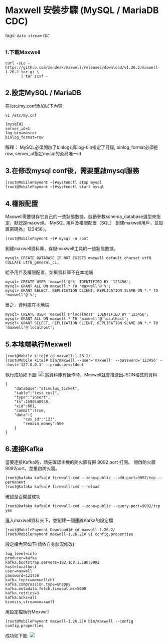 # **Maxwell 安裝步驟 (MySQL / MariaDB CDC)**
###### tags: `data stream` `CDC`
### 1.下載Maxwell
```
curl -sLo - https://github.com/zendesk/maxwell/releases/download/v1.26.2/maxwell-1.26.2.tar.gz \
       | tar zxvf -
```
## 2.設定MySQL / MariaDB 
在/etc/my.conf添加以下內容:

```
vi /etc/my.cnf
```
```
[mysqld]
server_id=1
log-bin=master
binlog_format=row
```
解釋：
MySQL必須開啟了binlogs,即log-bin指定了目錄,
binlog_format必須是row,
server_id指定mysql的全局唯一id
## 3.在修改mysql conf後，需要重啟mysql服務

```
[root@MobilePayment ~]#systemctl stop mysql 
[root@MobilePayment ~]#systemctl start mysql

```
## 4.權限配置
Maxwell需要儲存它自己的一些狀態數據，啟動參數schema_database選型來指定，默認是maxwell。
MySQL 用戶及權限配置（SQL） 創建maxwell用戶，並設置密碼為』123456』。
```
[root@MobilePayment ~]# mysql -u root
```
創建maxwell資料庫，存儲maxwell工具的一些狀態數據。
```
mysql> CREATE DATABASE IF NOT EXISTS maxwell default charset utf8 COLLATE utf8_general_ci;
```
給予用戶及權限配置，如果資料庫不在本地端
```
mysql> CREATE USER 'maxwell'@'%' IDENTIFIED BY '123456';
mysql> GRANT ALL ON maxwell.* TO 'maxwell'@'%';
mysql> GRANT SELECT, REPLICATION CLIENT, REPLICATION SLAVE ON *.* TO 'maxwell'@'%';
```
反之，資料庫在本地端
```
mysql> CREATE USER 'maxwell'@'localhost' IDENTIFIED BY '123456';
mysql> GRANT ALL ON maxwell.* TO 'maxwell'@'localhost';
mysql> GRANT SELECT, REPLICATION CLIENT, REPLICATION SLAVE ON *.* TO 'maxwell'@'localhost';
```
## 5.本地端執行Mexwell
```
[root@Mobile kite]# cd maxwell-1.26.2/
[root@Mobile kite]# bin/maxwell --user='maxwell' --password='123456' --host='127.0.0.1' --producer=stdout
```
執行成功如下圖:
![](https://i.imgur.com/2OrI83r.png)
當資料庫有操作時，Mexwell就會推送出JSON格式的資料
```
{
    "database":"stimulus_ticket",
    "table":"test_cus1",
    "type":"insert",
    "ts":1590548948,
    "xid":661,
    "commit":true,
    "data":{
        "cus_id":"123",
        "remain_money":500
    }
}
```

## 6.連接Kafka
當要連接Kafka時，請先確認主機的防火牆有把 9092 port 打開。
開啟防火牆9092port，並重啟防火牆。
```
[root@kafaka kafka]# firewall-cmd --zone=public --add-port=9092/tcp --permanent
[root@kafaka kafka]# firewall-cmd --reload
```
確認是否開啟成功
```
[root@kafaka kafka]# firewall-cmd --zone=public --query-port=9092/tcp
yes

```
進入maxwell資料夾下，並創建一個連線Kafka的設定檔
```
[root@MobilePayment Download]# cd maxwell-1.26.2/
[root@MobilePayment maxwell-1.26.2]# vi config.properties
```
設定檔內容如下(請依自身狀況修改):
```
log_level=info
producer=kafka
kafka.bootstrap.servers=192.168.1.190:9092
host=localhost
user=maxwell
password=123456
kafka_topic=mexwellcht
kafka.compression.type=snappy
kafka.metadata.fetch.timeout.ms=5000
kafka.retries=3
kafka.acks=all
kinesis_stream=maxwell
```
用設定檔執行Mexwell
```
[root@MobilePayment maxwell-1.26.2]# bin/maxwell --config config.properties
```
成功如下圖:
![](https://i.imgur.com/6EPJDqC.png)

